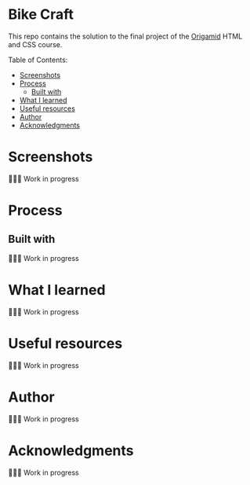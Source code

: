 <h1> Bike Craft </h1>

This repo contains the solution to the final project of the [Origamid](https://www.origamid.com/curso/html-e-css-para-iniciantes/0101-html-e-css-para-iniciantes) HTML and CSS course.

Table of Contents:
- [Screenshots](#screenshots)
- [Process](#process)
  - [Built with](#built-with)
- [What I learned](#what-i-learned)
- [Useful resources](#useful-resources)
- [Author](#author)
- [Acknowledgments](#acknowledgments)




# Screenshots

👷🏼‍♀️ Work in progress

# Process

## Built with
👷🏼‍♀️ Work in progress

# What I learned
👷🏼‍♀️ Work in progress


# Useful resources
👷🏼‍♀️ Work in progress


# Author
👷🏼‍♀️ Work in progress


# Acknowledgments
👷🏼‍♀️ Work in progress

